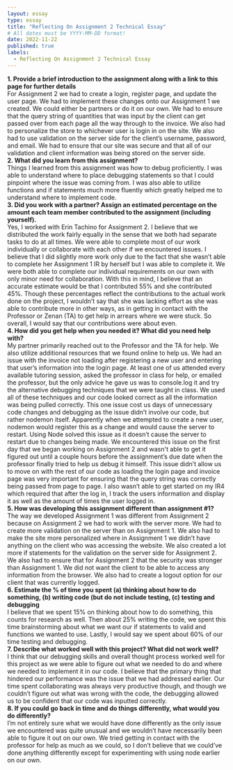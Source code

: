 ```yaml
---
layout: essay
type: essay
title: "Reflecting On Assignment 2 Technical Essay"
# All dates must be YYYY-MM-DD format!
date: 2022-11-22
published: true
labels:
  - Reflecting On Assignment 2 Technical Essay 
---
```


<b>1. Provide a brief introduction to the assignment along with a link to this page for further details</b> 
<br>
For Assignment 2 we had to create a login, register page, and update the user page. We had to implement these changes onto our Assignment 1 we created. We could either be partners or do it on our own.  We had to ensure that the query string of quantities that was input by the client can get passed over from each page all the way through to the invoice. We also had to personalize the store to whichever user is login in on the site. We also had to use validation on the server side for the client’s username, password, and email. We had to ensure that our site was secure and that all of our validation and client information was being stored on the server side. 
<br>
<b>2. What did you learn from this assignment?</b> 
<br>
Things I learned from this assignment was how to debug proficiently. I was able to understand where to place debugging statements so that I could pinpoint where the issue was coming from. I was also able to utilize functions and if statements much more fluently which greatly helped me to understand where to implement code.
<br>
<b>3. Did you work with a partner? Assign an estimated percentage on the amount each team member contributed to the assignment (including yourself).</b> 
<br>
Yes, I worked with Erin Tachino for Assignment 2.  I believe that we distributed the work fairly equally in the sense that we both had separate tasks to do at all times. We were able to complete most of our work individually or collaborate with each other if we encountered issues. I believe that I did slightly more work only due to the fact that she wasn’t able to complete her Assignment 1 IR by herself but I was able to complete it. We were both able to complete our individual requirements on our own with only minor need for collaboration. With this in mind, I believe that an accurate estimate would be that I contributed 55% and she contributed 45%. Though these percentages reflect the contributions to the actual work done on the project, I wouldn’t say that she was lacking effort as she was able to contribute more in other ways, as in getting in contact with the Professor or Zenan (TA) to get help in arrears where we were stuck. So overall, I would say that our contributions were about even. 
<br>
<b>4. How did you get help when you needed it? What did you need help with? </b> 
<br>
My partner primarily reached out to the Professor and the TA for help. We also utilize additional resources that we found online to help us. We had an issue with the invoice not loading after registering a new user and entering that user’s information into the login page. At least one of us attended every available tutoring session, asked the professor in class for help, or emailed the professor, but the only advice he gave us was to console.log it and try the alternative debugging techniques that we were taught in class. We used all of these techniques and our code looked correct as all the information was being pulled correctly. This one issue cost us days of unnecessary code changes and debugging as the issue didn’t involve our code, but rather nodemon itself. Apparently when we attempted to create a new user, nodemon would register this as a change and would cause the server to restart. Using Node solved this issue as it doesn’t cause the server to restart due to changes being made. We encountered this issue on the first day that we began working on Assignment 2 and wasn't able to get it figured out until a couple hours before the assignment’s due date when the professor finally tried to help us debug it himself. This issue didn’t allow us to move on with the rest of our code as loading the login page and invoice page was very important for ensuring that the query string was correctly being passed from page to page. I also wasn’t able to get started on my IR4 which required that after the log in, I track the users information and display it as well as the amount of times the user logged in.
<br>
<b>5. How was developing this assignment different than assignment #1? </b> 
<br>
The way we developed Assignment 1 was different from Assignment 2 because on Assignment 2 we had to work with the server more. We had to create more validation on the server than on Assignment 1. We also had to make the site more personalized where in Assignment 1 we didn’t have anything on the client who was accessing the website. We also created a lot more if statements for the validation on the server side for Assignment 2. We also had to ensure that for Assignment 2 that the security was stronger than Assignment 1. We did not want the client to be able to access any information from the browser. We also had to create a logout option for our client that was currently logged. 
<br>
<b>6. Estimate the % of time you spent (a) thinking about how to do something, (b) writing code (but do not include testing, (c) testing and debugging</b> 
<br>
I believe that we spent 15% on thinking about how to do something, this counts for research as well. Then about 25% writing the code, we spent this time brainstorming about what we want our if statements to valid and functions we wanted to use. Lastly, I would say we spent about 60% of our time testing and debugging. 
<br>
<b>7. Describe what worked well with this project? What did not work well?</b> 
<br>
I think that our debugging skills and overall thought process worked well for this project as we were able to figure out what we needed to do and where we needed to implement it in our code. I believe that the primary thing that hindered our performance was the issue that we had addressed earlier. Our time spent collaborating was always very productive though, and though we couldn’t figure out what was wrong with the code, the debugging allowed us to be confident that our code was inputted correctly. 
<br>
<b>8. If you could go back in time and do things differently, what would you do differently?</b> 
<br>
I’m not entirely sure what we would have done differently as the only issue we encountered was quite unusual and we wouldn’t have necessarily been able to figure it out on our own. We tried getting in contact with the professor for help as much as we could, so I don’t believe that we could’ve done anything differently except for experimenting with using node earlier on our own. 

